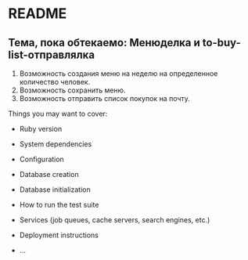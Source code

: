 # README

## Тема, пока обтекаемо: Менюделка и to-buy-list-отправлялка
1. Возможность создания меню на неделю на определенное количество человек.
2. Возможность сохранить меню.
3. Возможность отправить список покупок на почту.



Things you may want to cover:

* Ruby version

* System dependencies

* Configuration

* Database creation

* Database initialization

* How to run the test suite

* Services (job queues, cache servers, search engines, etc.)

* Deployment instructions

* ...
